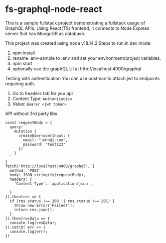 # fs-graphql-node-react

This is a sample fullstack project demonstrating a fullstack usage of GraphQL APIs. Using React(TS) frontend, it connects to Node Express server that has MongoDB as database.

This project was created using node v18.14.2
Steps to run in dev mode:
1. npm install
2. rename .env-sample to .env and set your environment/project variables.
3. npm start
4. optionally use the graphQL UI at http://localhost:4000/graphql


Testing with authentication
You can use postman to attach jwt to endpoints requiring auth.
1. Go to headers tab for you api
2. Content Type: `Authorization`
3. Value: `Bearer <jwt token>`


API without 3rd party libs
```
const requestBody = {
  query: `
    mutation {
      createUser(userInput: {
        email: "john@j.com", 
        password: "test123"
      })
    }
  `
}
fetch('http://localhost:4000/graphql', {
  method: 'POST',
  body: JSON.stringify(requestBody),
  headers: {
    'Content-Type': 'application/json',

  }
}).then(res => {
  if (res.status !== 200 || res.status !== 201) {
    throw new Error('Failed!');
    return res.json();
  }
}).then(resData => {
  console.log(resData);  
}).catch( err => {
  console.log(err);
})
```